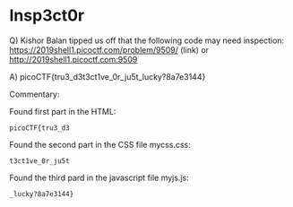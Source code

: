 # Insp3ct0r

Q) Kishor Balan tipped us off that the following code may need inspection: https://2019shell1.picoctf.com/problem/9509/ (link) or http://2019shell1.picoctf.com:9509

A) picoCTF{tru3_d3t3ct1ve_0r_ju5t_lucky?8a7e3144}

Commentary:

Found first part in the HTML:
```
picoCTF{tru3_d3
```

Found the second part in the CSS file mycss.css:
```
t3ct1ve_0r_ju5t
```

Found the third pard in the javascript file myjs.js:
```
_lucky?8a7e3144}
```
